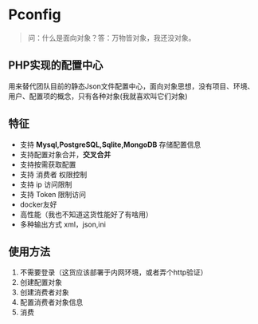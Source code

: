 # Pconfig

> 问：什么是面向对象？答：万物皆对象，我还没对象。

## PHP实现的配置中心

用来替代团队目前的静态Json文件配置中心，面向对象思想，没有项目、环境、用户、配置项的概念，只有各种对象(我就喜欢叫它们对象)

## 特征

* 支持 **Mysql,PostgreSQL,Sqlite,MongoDB** 存储配置信息
* 支持配置对象合并，**交叉合并**
* 支持按需获取配置
* 支持 消费者 权限控制
* 支持 ip 访问限制
* 支持 Token 限制访问
* docker友好
* 高性能（我也不知道这货性能好了有啥用）
* 多种输出方式 xml，json,ini


## 使用方法


1. 不需要登录（这货应该部署于内网环境，或者弄个http验证）
2. 创建配置对象
3. 创建消费者对象
4. 配置消费者对象信息
5. 消费
